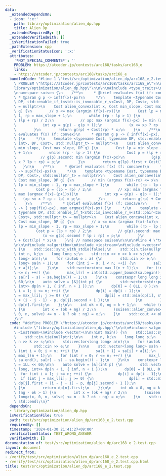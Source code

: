 ```yaml
---
data:
  _extendedDependsOn:
  - icon: ':x:'
    path: library/optimization/alien_dp.hpp
    title: Alien Dp
  _extendedRequiredBy: []
  _extendedVerifiedWith: []
  _isVerificationFailed: true
  _pathExtension: cpp
  _verificationStatusIcon: ':x:'
  attributes:
    '*NOT_SPECIAL_COMMENTS*': ''
    PROBLEM: https://atcoder.jp/contests/arc168/tasks/arc168_e
    links:
    - https://atcoder.jp/contests/arc168/tasks/arc168_e
  bundledCode: "#line 1 \"test/src/optimization/alien_dp/arc168_e_2.test.cpp\"\n#define\
    \ PROBLEM \"https://atcoder.jp/contests/arc168/tasks/arc168_e\"\n\n#line 1 \"\
    library/optimization/alien_dp.hpp\"\n\n\n\n#include <type_traits>\n#include <utility>\n\
    \nnamespace suisen {\n    /**\n     * @brief evaluates f(x) (f: convex)\n    \
    \ * @param g p -> inf(f(x)-px)\n     */\n    template <typename Cost, typename\
    \ DP, std::enable_if_t<std::is_invocable_r_v<Cost, DP, Cost>, std::nullptr_t>\
    \ = nullptr>\n    Cost alien_convex(int x, Cost min_slope, Cost max_slope, DP\
    \ g) {\n        // x <= max (argmin (f(x)-rx))\n        Cost lp = min_slope -\
    \ 1, rp = max_slope + 1;\n        while (rp - lp > 1) {\n            Cost p =\
    \ (lp + rp) / 2;\n            // xp: max (argmin f(x)-px) (= min (argmin f(x)-(p+1)x))\n\
    \            int xp = g(p) - g(p + 1);\n            (x <= xp ? rp : lp) = p;\n\
    \        }\n        return g(rp) + Cost(rp) * x;\n    }\n    /**\n     * @brief\
    \ evaluates f(x) (f: convex)\n     * @param g p -> { inf(f(x)-px), min argmin(f(x)-px)\
    \ }\n     */\n    template <typename Cost, typename DP, std::enable_if_t<std::is_invocable_r_v<std::pair<Cost,\
    \ int>, DP, Cost>, std::nullptr_t> = nullptr>\n    Cost alien_convex(int x, Cost\
    \ min_slope, Cost max_slope, DP g) {\n        Cost lp = min_slope - 1, rp = max_slope\
    \ + 1;\n        while (rp - lp > 1) {\n            Cost p = (lp + rp) / 2;\n \
    \           // g(p).second: min (argmin f(x)-px)\n            (g(p).second <=\
    \ x ? lp : rp) = p;\n        }\n        return g(lp).first + Cost(lp) * x;\n \
    \   }\n\n    /**\n     * @brief evaluates f(x) (f: concave)\n     * @param g p\
    \ -> sup(f(x)-px)\n     */\n    template <typename Cost, typename DP, std::enable_if_t<std::is_invocable_r_v<Cost,\
    \ DP, Cost>, std::nullptr_t> = nullptr>\n    Cost alien_concave(int x, Cost min_slope,\
    \ Cost max_slope, DP g) {\n        // min (argmax f(x)-rx) <= x\n        Cost\
    \ lp = min_slope - 1, rp = max_slope + 1;\n        while (rp - lp > 1) {\n   \
    \         Cost p = (lp + rp) / 2;\n            // xp: min (argmax f(x)-px) (=\
    \ max (argmax f(x)-(p+1)x))\n            int xp = g(p) - g(p + 1);\n         \
    \   (xp <= x ? rp : lp) = p;\n        }\n        return g(rp) + Cost(rp) * x;\n\
    \    }\n    /**\n     * @brief evaluates f(x) (f: concave)\n     * @param g p\
    \ -> { sup(f(x)-px), max argmax(f(x)-px) }\n     */\n    template <typename Cost,\
    \ typename DP, std::enable_if_t<std::is_invocable_r_v<std::pair<Cost, int>, DP,\
    \ Cost>, std::nullptr_t> = nullptr>\n    Cost alien_concave(int x, Cost min_slope,\
    \ Cost max_slope, DP g) {\n        // x <= max (argmax f(x)-lx)\n        Cost\
    \ lp = min_slope - 1, rp = max_slope + 1;\n        while (rp - lp > 1) {\n   \
    \         Cost p = (lp + rp) / 2;\n            // g(p).second: max (argmax f(x)-px)\n\
    \            (x <= g(p).second ? lp : rp) = p;\n        }\n        return g(lp).first\
    \ + Cost(lp) * x;\n    }\n} // namespace suisen\n\n\n\n#line 4 \"test/src/optimization/alien_dp/arc168_e_2.test.cpp\"\
    \n\n\n#include <algorithm>\n#include <iostream>\n#include <vector>\n\n\nint main()\
    \ {\n    std::ios::sync_with_stdio(false);\n    std::cin.tie(nullptr);\n\n   \
    \ int n, k;\n    long long s;\n    std::cin >> n >> k >> s;\n\n    std::vector<long\
    \ long> a(n);\n    for (auto& e : a) {\n        std::cin >> e;\n    }\n\n    std::vector<long\
    \ long> sa(n + 1);\n    for (int i = 0; i < n; ++i) {\n        sa[i + 1] = sa[i]\
    \ + a[i];\n    }\n\n    std::vector<int> max_l(n + 1);\n    for (int r = 0; r\
    \ <= n; ++r) {\n        max_l[r] = int(std::upper_bound(sa.begin(), sa.end(),\
    \ sa[r] - s) - sa.begin()) - 1;\n    }\n\n    constexpr long long inf = 1LL <<\
    \ 60;\n\n    auto solve = [&](int p) {\n        std::vector<std::pair<long long,\
    \ int>> dp(n + 1, { inf, n + 1 });\n        dp[0] = { 0LL, 0 };\n        for (int\
    \ i = 1; i <= n; ++i) {\n            dp[i] = dp[i - 1];\n            if (int j\
    \ = max_l[i]; j >= 0) {\n                dp[i] = std::min(dp[i], std::pair{ dp[j].first\
    \ + (i - j - 1) - p, dp[j].second + 1 });\n            }\n        }\n        return\
    \ dp[n].first;\n    };\n\n    int ok = 0, ng = k + 1;\n    while (ng - ok > 1)\
    \ {\n        int x = (ok + ng) / 2;\n        (suisen::alien_convex<long long>(x,\
    \ 0, n, solve) <= n - k ? ok : ng) = x;\n    }\n    std::cout << ok << std::endl;\n\
    }\n"
  code: "#define PROBLEM \"https://atcoder.jp/contests/arc168/tasks/arc168_e\"\n\n\
    #include \"library/optimization/alien_dp.hpp\"\n\n\n#include <algorithm>\n#include\
    \ <iostream>\n#include <vector>\n\n\nint main() {\n    std::ios::sync_with_stdio(false);\n\
    \    std::cin.tie(nullptr);\n\n    int n, k;\n    long long s;\n    std::cin >>\
    \ n >> k >> s;\n\n    std::vector<long long> a(n);\n    for (auto& e : a) {\n\
    \        std::cin >> e;\n    }\n\n    std::vector<long long> sa(n + 1);\n    for\
    \ (int i = 0; i < n; ++i) {\n        sa[i + 1] = sa[i] + a[i];\n    }\n\n    std::vector<int>\
    \ max_l(n + 1);\n    for (int r = 0; r <= n; ++r) {\n        max_l[r] = int(std::upper_bound(sa.begin(),\
    \ sa.end(), sa[r] - s) - sa.begin()) - 1;\n    }\n\n    constexpr long long inf\
    \ = 1LL << 60;\n\n    auto solve = [&](int p) {\n        std::vector<std::pair<long\
    \ long, int>> dp(n + 1, { inf, n + 1 });\n        dp[0] = { 0LL, 0 };\n      \
    \  for (int i = 1; i <= n; ++i) {\n            dp[i] = dp[i - 1];\n          \
    \  if (int j = max_l[i]; j >= 0) {\n                dp[i] = std::min(dp[i], std::pair{\
    \ dp[j].first + (i - j - 1) - p, dp[j].second + 1 });\n            }\n       \
    \ }\n        return dp[n].first;\n    };\n\n    int ok = 0, ng = k + 1;\n    while\
    \ (ng - ok > 1) {\n        int x = (ok + ng) / 2;\n        (suisen::alien_convex<long\
    \ long>(x, 0, n, solve) <= n - k ? ok : ng) = x;\n    }\n    std::cout << ok <<\
    \ std::endl;\n}"
  dependsOn:
  - library/optimization/alien_dp.hpp
  isVerificationFile: true
  path: test/src/optimization/alien_dp/arc168_e_2.test.cpp
  requiredBy: []
  timestamp: '2024-01-30 21:41:27+09:00'
  verificationStatus: TEST_WRONG_ANSWER
  verifiedWith: []
documentation_of: test/src/optimization/alien_dp/arc168_e_2.test.cpp
layout: document
redirect_from:
- /verify/test/src/optimization/alien_dp/arc168_e_2.test.cpp
- /verify/test/src/optimization/alien_dp/arc168_e_2.test.cpp.html
title: test/src/optimization/alien_dp/arc168_e_2.test.cpp
---
```

